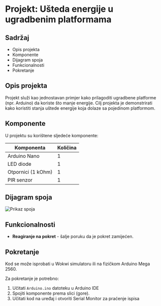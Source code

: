 # Projekt: Ušteda energije u ugradbenim platformama

## Sadržaj

- Opis projekta
- Komponente
- Dijagram spoja
- Funkcionalnosti
- Pokretanje

## Opis projekta

Projekt služi kao jednostavan primjer kako prilagoditi ugradbene platforme (npr. Arduino) da koriste što manje energije.
Cilj projekta je demonstrirati kako koristiti stanja uštede energije koja dolaze sa pojedinom platformom.

## Komponente

U projektu su korištene sljedeće komponente:

| Komponenta        | Količina |
| ----------------- | -------- |
| Arduino Nano      | 1        |
| LED diode         | 1        |
| Otpornici (1 kOhm)| 1        |
| PIR senzor        | 1        |

## Dijagram spoja

![Prikaz spoja](https://github.com/user-attachments/assets/f626978f-eb6f-4332-9c08-521ead62555f)


## Funkcionalnosti

- **Reagiranje na pokret** - šalje poruku da je pokret zamijećen.

## Pokretanje

Kod se može isprobati u Wokwi simulatoru ili na fizičkom Arduino Mega 2560.

Za pokretanje je potrebno:

1. Učitati `Arduino.ino` datoteku u Arduino IDE
2. Spojiti komponente prema slici (gore).
3. Učitati kod na uređaj i otvoriti Serial Monitor za praćenje ispisa
